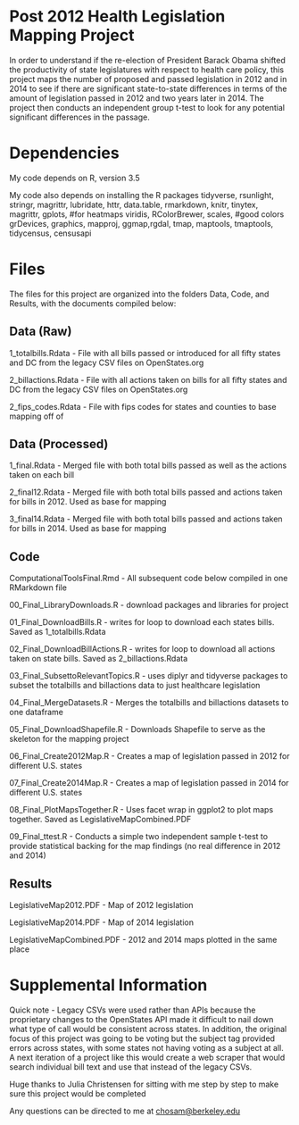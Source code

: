 # Post 2012 Health Legislation Mapping Project
  In order to understand if the re-election of President Barack Obama shifted the productivity of state legislatures with respect to health care policy, this project maps the number of proposed and passed legislation in 2012 and in 2014 to see if there are significant state-to-state differences in terms of the amount of legislation passed in 2012 and two years later in 2014. The project then conducts an independent group t-test to look for any potential significant differences in the passage. 
# Dependencies
  My code depends on R, version 3.5
  
  My code also depends on installing the R packages tidyverse, rsunlight, stringr, magrittr, lubridate, httr, data.table, rmarkdown, knitr, tinytex, magrittr, gplots, #for heatmaps  viridis, RColorBrewer, scales, #good colors grDevices, graphics, mapproj, ggmap,rgdal, tmap, maptools, tmaptools, tidycensus, censusapi
  
# Files
  The files for this project are organized into the folders Data, Code, and Results, with the documents compiled below:
  
## Data (Raw) 
  1_totalbills.Rdata - File with all bills passed or introduced for all fifty states and DC from the legacy CSV files on OpenStates.org
  
  2_billactions.Rdata - File with all actions taken on bills for all fifty states and DC from the legacy CSV files on OpenStates.org
  
  2_fips_codes.Rdata - File with fips codes for states and counties to base mapping off of 
  
  
## Data (Processed)
  1_final.Rdata - Merged file with both total bills passed as well as the actions taken on each bill
  
  2_final12.Rdata - Merged file with both total bills passed and actions taken for bills in 2012. Used as base for mapping
  
  3_final14.Rdata - Merged file with both total bills passed and actions taken for bills in 2014. Used as base for mapping


## Code
  ComputationalToolsFinal.Rmd - All subsequent code below compiled in one RMarkdown file
  
  00_Final_LibraryDownloads.R - download packages and libraries for project
  
  01_Final_DownloadBills.R - writes for loop to download each states bills. Saved as 1_totalbills.Rdata
  
  02_Final_DownloadBillActions.R - writes for loop to download all actions taken on state bills. Saved as 2_billactions.Rdata
  
  03_Final_SubsettoRelevantTopics.R - uses diplyr and tidyverse packages to subset the totalbills and billactions data to just healthcare legislation
  
  04_Final_MergeDatasets.R - Merges the totalbills and billactions datasets to one dataframe
  
  05_Final_DownloadShapefile.R - Downloads Shapefile to serve as the skeleton for the mapping project
  
  06_Final_Create2012Map.R - Creates a map of legislation passed in 2012 for different U.S. states
  
  07_Final_Create2014Map.R - Creates a map of legislation passed in 2014 for different U.S. states
  
  08_Final_PlotMapsTogether.R - Uses facet wrap in ggplot2 to plot maps together. Saved as LegislativeMapCombined.PDF
  
  09_Final_ttest.R - Conducts a simple two independent sample t-test to provide statistical backing for the map findings (no real difference in 2012 and 2014)
  

## Results 
  LegislativeMap2012.PDF - Map of 2012 legislation
  
  LegislativeMap2014.PDF - Map of 2014 legislation
  
  LegislativeMapCombined.PDF - 2012 and 2014 maps plotted in the same place
  
# Supplemental Information
Quick note - Legacy CSVs were used rather than APIs because the proprietary changes to the OpenStates API made it difficult to nail down what type of call would be consistent across states. In addition, the original focus of this project was going to be voting but the subject tag provided errors across states, with some states not having voting as a subject at all. A next iteration of a project like this would create a web scraper that would search individual bill text and use that instead of the legacy CSVs. 

Huge thanks to Julia Christensen for sitting with me step by step to make sure this project would be completed

Any questions can be directed to me at chosam@berkeley.edu

